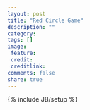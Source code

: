 ```yaml
---
layout: post
title: "Red Circle Game"
description: ""
category: 
tags: []
image:
 feature: 
 credit:
 creditlink:
comments: false
share: true
---
```

{% include JB/setup %}
